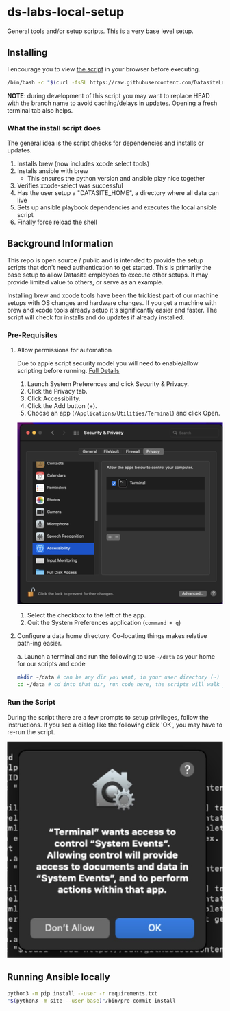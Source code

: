 # ds-labs-local-setup

General tools and/or setup scripts. This is a very base level setup.

## Installing

I encourage you to view [the script](https://raw.githubusercontent.com/DatasiteLabs/ds-labs-local-setup/HEAD/install.sh) in your browser before executing.

```bash
/bin/bash -c "$(curl -fsSL https://raw.githubusercontent.com/DatasiteLabs/ds-labs-local-setup/HEAD/install.sh)"
```

**NOTE**: during development of this script you may want to replace HEAD with the branch name to avoid caching/delays in updates. Opening a fresh terminal tab also helps.

### What the install script does

The general idea is the script checks for dependencies and installs or updates.

1. Installs brew (now includes xcode select tools)
1. Installs ansible with brew
    - This ensures the python version and ansible play nice together
1. Verifies xcode-select was successful
1. Has the user setup a "DATASITE_HOME", a directory where all data can live
1. Sets up ansible playbook dependencies and executes the local ansible script
1. Finally force reload the shell

## Background Information

This repo is open source / public and is intended to provide the setup scripts that don't need authentication to get
started. This is primarily the base setup to allow Datasite employees to execute other setups. It may provide limited value to others, or serve as an example.

Installing brew and xcode tools have been the trickiest part of our machine setups with OS changes and hardware changes. If you get a machine with brew and xcode tools already setup it's significantly easier and faster. The script will check for installs and do updates if already installed.

### Pre-Requisites

1. Allow permissions for automation

    Due to apple script security model you will need to enable/allow scripting before running. [Full Details](https://developer.apple.com/library/archive/documentation/LanguagesUtilities/Conceptual/MacAutomationScriptingGuide/AutomatetheUserInterface.html)

    1. Launch System Preferences and click Security & Privacy.
    1. Click the Privacy tab.
    1. Click Accessibility.
    1. Click the Add button (+).
    1. Choose an app (`/Applications/Utilities/Terminal`) and click Open.

      ![Script Editor Permissions Screen](./image/script-editor-permissions.jpg)

    1. Select the checkbox to the left of the app.
    1. Quit the System Preferences application (`command + q`)

1. Configure a data home directory. Co-locating things makes relative path-ing easier.

    a. Launch a terminal and run the following to use `~/data` as your home for our scripts and code

      ```bash
      mkdir ~/data # can be any dir you want, in your user directory (~)
      cd ~/data # cd into that dir, run code here, the scripts will walk you through
      ```

### Run the Script

  During the script there are a few prompts to setup privileges, follow the instructions. If you see a dialog like the following click 'OK', you may have to re-run the script.

  ![Script Editor Permissions](./image/security-approval-window.jpg)

## Running Ansible locally

  ```bash
  python3 -m pip install --user -r requirements.txt
  "$(python3 -m site --user-base)"/bin/pre-commit install 
  ```
